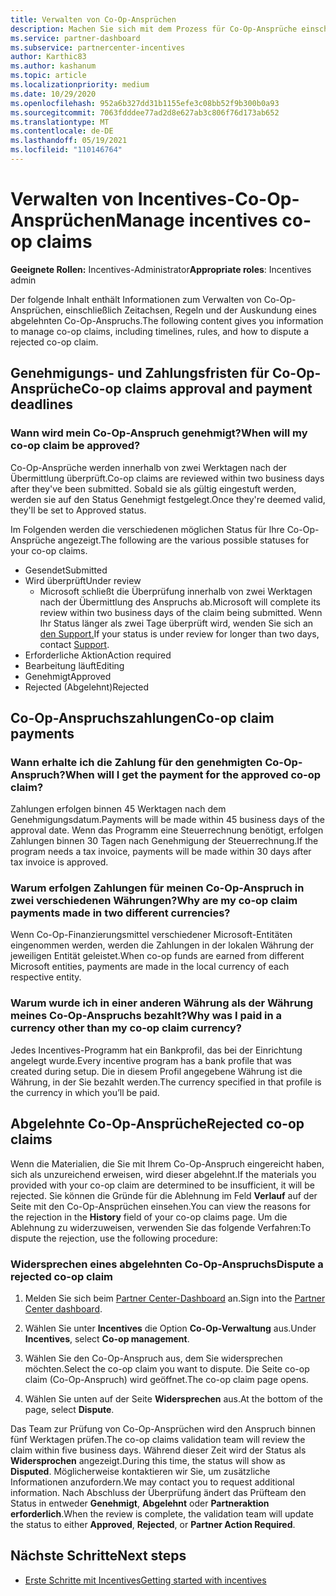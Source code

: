 ```yaml
---
title: Verwalten von Co-Op-Ansprüchen
description: Machen Sie sich mit dem Prozess für Co-Op-Ansprüche einschließlich Stichtagen, Währungsproblemen und dem Anforderen eines abgelehnten Co-Op-Anspruchs befasst.
ms.service: partner-dashboard
ms.subservice: partnercenter-incentives
author: Karthic83
ms.author: kashanum
ms.topic: article
ms.localizationpriority: medium
ms.date: 10/29/2020
ms.openlocfilehash: 952a6b327dd31b1155efe3c08bb52f9b300b0a93
ms.sourcegitcommit: 7063fdddee77ad2d8e627ab3c806f76d173ab652
ms.translationtype: MT
ms.contentlocale: de-DE
ms.lasthandoff: 05/19/2021
ms.locfileid: "110146764"
---
```

# <a name="manage-incentives-co-op-claims"></a><span data-ttu-id="7ab73-103">Verwalten von Incentives-Co-Op-Ansprüchen</span><span class="sxs-lookup"><span data-stu-id="7ab73-103">Manage incentives co-op claims</span></span>

<span data-ttu-id="7ab73-104">**Geeignete Rollen:** Incentives-Administrator</span><span class="sxs-lookup"><span data-stu-id="7ab73-104">**Appropriate roles**: Incentives admin</span></span>

<span data-ttu-id="7ab73-105">Der folgende Inhalt enthält Informationen zum Verwalten von Co-Op-Ansprüchen, einschließlich Zeitachsen, Regeln und der Auskundung eines abgelehnten Co-Op-Anspruchs.</span><span class="sxs-lookup"><span data-stu-id="7ab73-105">The following content gives you information to manage co-op claims, including timelines, rules, and how to dispute a rejected co-op claim.</span></span>

## <a name="co-op-claims-approval-and-payment-deadlines"></a><span data-ttu-id="7ab73-106">Genehmigungs- und Zahlungsfristen für Co-Op-Ansprüche</span><span class="sxs-lookup"><span data-stu-id="7ab73-106">Co-op claims approval and payment deadlines</span></span>

### <a name="when-will-my-co-op-claim-be-approved"></a><span data-ttu-id="7ab73-107">Wann wird mein Co-Op-Anspruch genehmigt?</span><span class="sxs-lookup"><span data-stu-id="7ab73-107">When will my co-op claim be approved?</span></span>

<span data-ttu-id="7ab73-108">Co-Op-Ansprüche werden innerhalb von zwei Werktagen nach der Übermittlung überprüft.</span><span class="sxs-lookup"><span data-stu-id="7ab73-108">Co-op claims are reviewed within two business days after they've been submitted.</span></span> <span data-ttu-id="7ab73-109">Sobald sie als gültig eingestuft werden, werden sie auf den Status Genehmigt festgelegt.</span><span class="sxs-lookup"><span data-stu-id="7ab73-109">Once they're deemed valid, they'll be set to Approved status.</span></span>  

<span data-ttu-id="7ab73-110">Im Folgenden werden die verschiedenen möglichen Status für Ihre Co-Op-Ansprüche angezeigt.</span><span class="sxs-lookup"><span data-stu-id="7ab73-110">The following are the various possible statuses for your co-op claims.</span></span>

- <span data-ttu-id="7ab73-111">Gesendet</span><span class="sxs-lookup"><span data-stu-id="7ab73-111">Submitted</span></span>
- <span data-ttu-id="7ab73-112">Wird überprüft</span><span class="sxs-lookup"><span data-stu-id="7ab73-112">Under review</span></span>
  - <span data-ttu-id="7ab73-113">Microsoft schließt die Überprüfung innerhalb von zwei Werktagen nach der Übermittlung des Anspruchs ab.</span><span class="sxs-lookup"><span data-stu-id="7ab73-113">Microsoft will complete its review within two business days of the claim being submitted.</span></span> <span data-ttu-id="7ab73-114">Wenn Ihr Status länger als zwei Tage überprüft wird, wenden Sie sich an [den Support.](https://partner.microsoft.com/dashboard/support/incentives/servicerequests?category=incentives)</span><span class="sxs-lookup"><span data-stu-id="7ab73-114">If your status is under review for longer than two days, contact [Support](https://partner.microsoft.com/dashboard/support/incentives/servicerequests?category=incentives).</span></span>
- <span data-ttu-id="7ab73-115">Erforderliche Aktion</span><span class="sxs-lookup"><span data-stu-id="7ab73-115">Action required</span></span>
- <span data-ttu-id="7ab73-116">Bearbeitung läuft</span><span class="sxs-lookup"><span data-stu-id="7ab73-116">Editing</span></span>
- <span data-ttu-id="7ab73-117">Genehmigt</span><span class="sxs-lookup"><span data-stu-id="7ab73-117">Approved</span></span>
- <span data-ttu-id="7ab73-118">Rejected (Abgelehnt)</span><span class="sxs-lookup"><span data-stu-id="7ab73-118">Rejected</span></span>

## <a name="co-op-claim-payments"></a><span data-ttu-id="7ab73-119">Co-Op-Anspruchszahlungen</span><span class="sxs-lookup"><span data-stu-id="7ab73-119">Co-op claim payments</span></span>

### <a name="when-will-i-get-the-payment-for-the-approved-co-op-claim"></a><span data-ttu-id="7ab73-120">Wann erhalte ich die Zahlung für den genehmigten Co-Op-Anspruch?</span><span class="sxs-lookup"><span data-stu-id="7ab73-120">When will I get the payment for the approved co-op claim?</span></span>

<span data-ttu-id="7ab73-121">Zahlungen erfolgen binnen 45 Werktagen nach dem Genehmigungsdatum.</span><span class="sxs-lookup"><span data-stu-id="7ab73-121">Payments will be made within 45 business days of the approval date.</span></span> <span data-ttu-id="7ab73-122">Wenn das Programm eine Steuerrechnung benötigt, erfolgen Zahlungen binnen 30 Tagen nach Genehmigung der Steuerrechnung.</span><span class="sxs-lookup"><span data-stu-id="7ab73-122">If the program needs a tax invoice, payments will be made within 30 days after tax invoice is approved.</span></span>

### <a name="why-are-my-co-op-claim-payments-made-in-two-different-currencies"></a><span data-ttu-id="7ab73-123">Warum erfolgen Zahlungen für meinen Co-Op-Anspruch in zwei verschiedenen Währungen?</span><span class="sxs-lookup"><span data-stu-id="7ab73-123">Why are my co-op claim payments made in two different currencies?</span></span>

<span data-ttu-id="7ab73-124">Wenn Co-Op-Finanzierungsmittel verschiedener Microsoft-Entitäten eingenommen werden, werden die Zahlungen in der lokalen Währung der jeweiligen Entität geleistet.</span><span class="sxs-lookup"><span data-stu-id="7ab73-124">When co-op funds are earned from different Microsoft entities, payments are made in the local currency of each respective entity.</span></span>  

### <a name="why-was-i-paid-in-a-currency-other-than-my-co-op-claim-currency"></a><span data-ttu-id="7ab73-125">Warum wurde ich in einer anderen Währung als der Währung meines Co-Op-Anspruchs bezahlt?</span><span class="sxs-lookup"><span data-stu-id="7ab73-125">Why was I paid in a currency other than my co-op claim currency?</span></span>

<span data-ttu-id="7ab73-126">Jedes Incentives-Programm hat ein Bankprofil, das bei der Einrichtung angelegt wurde.</span><span class="sxs-lookup"><span data-stu-id="7ab73-126">Every incentive program has a bank profile that was created during setup.</span></span> <span data-ttu-id="7ab73-127">Die in diesem Profil angegebene Währung ist die Währung, in der Sie bezahlt werden.</span><span class="sxs-lookup"><span data-stu-id="7ab73-127">The currency specified in that profile is the currency in which you’ll be paid.</span></span>

## <a name="rejected-co-op-claims"></a><span data-ttu-id="7ab73-128">Abgelehnte Co-Op-Ansprüche</span><span class="sxs-lookup"><span data-stu-id="7ab73-128">Rejected co-op claims</span></span>

<span data-ttu-id="7ab73-129">Wenn die Materialien, die Sie mit Ihrem Co-Op-Anspruch eingereicht haben, sich als unzureichend erweisen, wird dieser abgelehnt.</span><span class="sxs-lookup"><span data-stu-id="7ab73-129">If the materials you provided with your co-op claim are determined to be insufficient, it will be rejected.</span></span> <span data-ttu-id="7ab73-130">Sie können die Gründe für die Ablehnung im Feld **Verlauf** auf der Seite mit den Co-Op-Ansprüchen einsehen.</span><span class="sxs-lookup"><span data-stu-id="7ab73-130">You can view the reasons for the rejection in the **History** field of your co-op claims page.</span></span> <span data-ttu-id="7ab73-131">Um die Ablehnung zu widerzuweisen, verwenden Sie das folgende Verfahren:</span><span class="sxs-lookup"><span data-stu-id="7ab73-131">To dispute the rejection, use the following procedure:</span></span>

### <a name="dispute-a-rejected-co-op-claim"></a><span data-ttu-id="7ab73-132">Widersprechen eines abgelehnten Co-Op-Anspruchs</span><span class="sxs-lookup"><span data-stu-id="7ab73-132">Dispute a rejected co-op claim</span></span>

1. <span data-ttu-id="7ab73-133">Melden Sie sich beim [Partner Center-Dashboard](https://partner.microsoft.com/dashboard/) an.</span><span class="sxs-lookup"><span data-stu-id="7ab73-133">Sign into the [Partner Center dashboard](https://partner.microsoft.com/dashboard/).</span></span>

2. <span data-ttu-id="7ab73-134">Wählen Sie unter **Incentives** die Option **Co-Op-Verwaltung** aus.</span><span class="sxs-lookup"><span data-stu-id="7ab73-134">Under **Incentives**, select **Co-op management**.</span></span>

3. <span data-ttu-id="7ab73-135">Wählen Sie den Co-Op-Anspruch aus, dem Sie widersprechen möchten.</span><span class="sxs-lookup"><span data-stu-id="7ab73-135">Select the co-op claim you want to dispute.</span></span> <span data-ttu-id="7ab73-136">Die Seite co-op claim (Co-Op-Anspruch) wird geöffnet.</span><span class="sxs-lookup"><span data-stu-id="7ab73-136">The co-op claim page opens.</span></span>

4. <span data-ttu-id="7ab73-137">Wählen Sie unten auf der Seite **Widersprechen** aus.</span><span class="sxs-lookup"><span data-stu-id="7ab73-137">At the bottom of the page, select **Dispute**.</span></span>

<span data-ttu-id="7ab73-138">Das Team zur Prüfung von Co-Op-Ansprüchen wird den Anspruch binnen fünf Werktagen prüfen.</span><span class="sxs-lookup"><span data-stu-id="7ab73-138">The co-op claims validation team will review the claim within five business days.</span></span> <span data-ttu-id="7ab73-139">Während dieser Zeit wird der Status als **Widersprochen** angezeigt.</span><span class="sxs-lookup"><span data-stu-id="7ab73-139">During this time, the status will show as **Disputed**.</span></span> <span data-ttu-id="7ab73-140">Möglicherweise kontaktieren wir Sie, um zusätzliche Informationen anzufordern.</span><span class="sxs-lookup"><span data-stu-id="7ab73-140">We may contact you to request additional information.</span></span> <span data-ttu-id="7ab73-141">Nach Abschluss der Überprüfung ändert das Prüfteam den Status in entweder **Genehmigt**, **Abgelehnt** oder **Partneraktion erforderlich**.</span><span class="sxs-lookup"><span data-stu-id="7ab73-141">When the review is complete, the validation team will update the status to either **Approved**, **Rejected**, or **Partner Action Required**.</span></span>

## <a name="next-steps"></a><span data-ttu-id="7ab73-142">Nächste Schritte</span><span class="sxs-lookup"><span data-stu-id="7ab73-142">Next steps</span></span>

- [<span data-ttu-id="7ab73-143">Erste Schritte mit Incentives</span><span class="sxs-lookup"><span data-stu-id="7ab73-143">Getting started with incentives</span></span>](incentives-get-started-intro.md)
